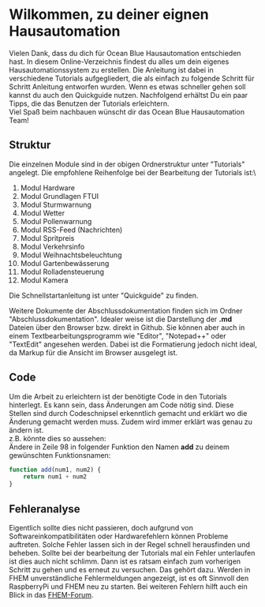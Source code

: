 # Wilkommen, zu deiner eignen Hausautomation
Vielen Dank, dass du dich für Ocean Blue Hausautomation entschieden hast. In diesem Online-Verzeichnis findest du alles um dein eigenes Hausautomationssystem zu erstellen. Die Anleitung ist dabei in verschiedene Tutorials aufgegliedert, die als einfach zu folgende Schritt für Schritt Anleitung entworfen wurden. Wenn es etwas schneller gehen soll kannst du auch den Quickguide nutzen. Nachfolgend erhältst Du ein paar Tipps, die das Benutzen der Tutorials erleichtern.\
Viel Spaß beim nachbauen wünscht dir das Ocean Blue Hausautomation Team!


## Struktur
Die einzelnen Module sind in der obigen Ordnerstruktur unter "Tutorials" angelegt. Die empfohlene Reihenfolge bei der Bearbeitung der Tutorials ist:\

1. Modul Hardware
2. Modul Grundlagen FTUI
3. Modul Sturmwarnung
4. Modul Wetter
5. Modul Pollenwarnung
6. Modul RSS-Feed (Nachrichten)
7. Modul Spritpreis
8. Modul Verkehrsinfo
9. Modul Weihnachtsbeleuchtung
10. Modul Gartenbewässerung
11. Modul Rolladensteuerung
12. Modul Kamera

Die Schnellstartanleitung ist unter "Quickguide" zu finden.

Weitere Dokumente der Abschlussdokumentation finden sich im Ordner "Abschlussdokumentation". Idealer weise ist die Darstellung der **.md** Dateien über den Browser bzw. direkt in Github. Sie können aber auch in einem Textbearbeitungsprogramm wie "Editor", "Notepad++" oder "TextEdit" angesehen werden. Dabei ist die Formatierung jedoch nicht ideal, da Markup für die Ansicht im Browser ausgelegt ist.

## Code
Um die Arbeit zu erleichtern ist der benötigte Code in den Tutorials hinterlegt. Es kann sein, dass Änderungen am Code nötig sind. Diese Stellen sind durch Codeschnipsel erkenntlich gemacht und erklärt wo die Änderung gemacht werden muss. Zudem wird immer erklärt was genau zu ändern ist.\
z.B. könnte dies so aussehen:\
Ändere in Zeile 98 in folgender Funktion den Namen **add** zu deinem gewünschten Funktionsnamen:
```javascript
function add(num1, num2) {
    return num1 + num2
}
```

## Fehleranalyse
Eigentlich sollte dies nicht passieren, doch aufgrund von Softwareinkompatibilitäten oder Hardwarefehlern können Probleme auftreten. Solche Fehler lassen sich in der Regel schnell herausfinden und beheben. Sollte bei der bearbeitung der Tutorials mal ein Fehler unterlaufen ist dies auch nicht schlimm. Dann ist es ratsam einfach zum vorherigen Schritt zu gehen und es erneut zu versuchen. Das gehört dazu. Werden in FHEM unverständliche Fehlermeldungen angezeigt, ist es oft Sinnvoll den RaspberryPi und FHEM neu zu starten. Bei weiteren Fehlern hilft auch ein Blick in das [FHEM-Forum](https://forum.fhem.de/). 
